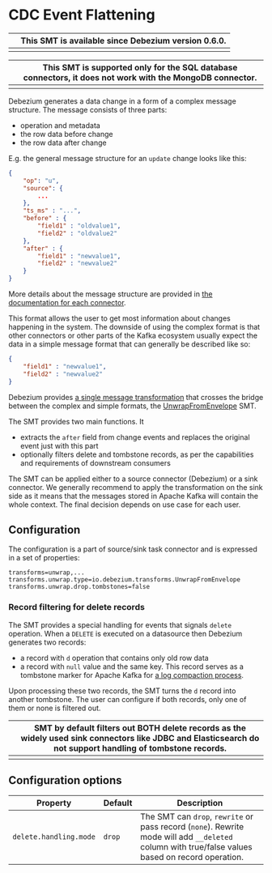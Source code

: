 # CDC Event Flattening

|      | This SMT is available since Debezium version 0.6.0. |
| ---- | --------------------------------------------------- |
|      |                                                     |

|      | This SMT is supported only for the SQL database connectors, it does not work with the MongoDB connector. |
| ---- | ------------------------------------------------------------ |
|      |                                                              |

Debezium generates a data change in a form of a complex message structure. The message consists of three parts:

- operation and metadata
- the row data before change
- the row data after change

E.g. the general message structure for an `update` change looks like this:

```json
{
	"op": "u",
	"source": {
		...
	},
	"ts_ms" : "...",
	"before" : {
		"field1" : "oldvalue1",
		"field2" : "oldvalue2"
	},
	"after" : {
		"field1" : "newvalue1",
		"field2" : "newvalue2"
	}
}
```

More details about the message structure are provided in [the documentation for each connector](https://debezium.io/docs/connectors).

This format allows the user to get most information about changes happening in the system. The downside of using the complex format is that other connectors or other parts of the Kafka ecosystem usually expect the data in a simple message format that can generally be described like so:

```json
{
	"field1" : "newvalue1",
	"field2" : "newvalue2"
}
```

Debezium provides [a single message transformation](https://kafka.apache.org/documentation/#connect_transforms) that crosses the bridge between the complex and simple formats, the [UnwrapFromEnvelope](https://github.com/debezium/debezium/blob/master/debezium-core/src/main/java/io/debezium/transforms/UnwrapFromEnvelope.java) SMT.

The SMT provides two main functions. It

- extracts the `after` field from change events and replaces the original event just with this part
- optionally filters delete and tombstone records, as per the capabilities and requirements of downstream consumers

The SMT can be applied either to a source connector (Debezium) or a sink connector. We generally recommend to apply the transformation on the sink side as it means that the messages stored in Apache Kafka will contain the whole context. The final decision depends on use case for each user.

## Configuration

The configuration is a part of source/sink task connector and is expressed in a set of properties:

```
transforms=unwrap,...
transforms.unwrap.type=io.debezium.transforms.UnwrapFromEnvelope
transforms.unwrap.drop.tombstones=false
```

### Record filtering for delete records

The SMT provides a special handling for events that signals `delete` operation. When a `DELETE` is executed on a datasource then Debezium generates two records:

- a record with `d` operation that contains only old row data
- a record with `null` value and the same key. This record serves as a tombstone marker for Apache Kafka for [a log compaction process](https://kafka.apache.org/documentation/#compaction).

Upon processing these two records, the SMT turns the `d` record into another tombstone. The user can configure if both records, only one of them or none is filtered out.

|      | SMT by default filters out **BOTH** delete records as the widely used sink connectors like JDBC and Elasticsearch do not support handling of tombstone records. |
| ---- | ------------------------------------------------------------ |
|      |                                                              |

## Configuration options

| Property               | Default | Description                                                  |
| ---------------------- | ------- | ------------------------------------------------------------ |
| `delete.handling.mode` | `drop`  | The SMT can `drop`, `rewrite` or pass record (`none`). Rewrite mode will add `__deleted` column with true/false values based on record operation. |
